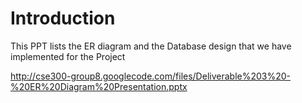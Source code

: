 # Introduction #

This PPT lists the ER diagram and the Database design that we have implemented for the Project

http://cse300-group8.googlecode.com/files/Deliverable%203%20-%20ER%20Diagram%20Presentation.pptx